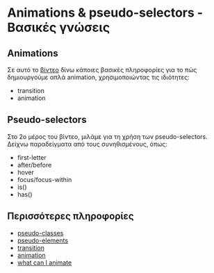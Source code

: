 # Animations & pseudo-selectors - Βασικές γνώσεις

## Animations
Σε αυτό το [βίντεο](https://youtu.be/Y7D2RL8YnqU) δίνω κάποιες βασικές πληροφορίες για το 
πώς δημιουργούμε απλά animation, χρησιμοποιώντας τις ιδιότητες:
- transition
- animation

## Pseudo-selectors
Στο 2ο μέρος του βίντεο, μιλάμε για τη χρήση των pseudo-selectors. Δείχνω παραδείγματα από τους συνηθισμένους, όπως:
- first-letter
- after/before
- hover
- focus/focus-within
- is()
- has()

## Περισσότερες πληροφορίες
- [pseudo-classes](https://developer.mozilla.org/en-US/docs/Web/CSS/Pseudo-classes#location_pseudo-classes)
- [pseudo-elements](https://developer.mozilla.org/en-US/docs/Web/CSS/Pseudo-elements)
- [transition](https://developer.mozilla.org/en-US/docs/Web/CSS/transition)
- [animation](https://developer.mozilla.org/en-US/docs/Web/CSS/animation)
- [what can I animate](https://developer.mozilla.org/en-US/docs/Web/CSS/CSS_animated_properties)
